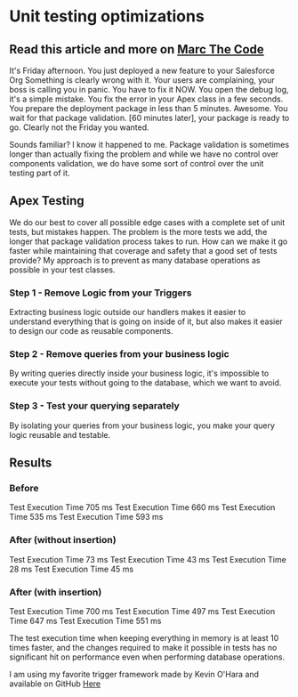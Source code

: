 # Unit testing optimizations

## Read this article and more on [Marc The Code](https://www.marcthecode.com)

It's Friday afternoon.
You just deployed a new feature to your Salesforce Org
Something is clearly wrong with it.
Your users are complaining, your boss is calling you in panic.
You have to fix it NOW.
You open the debug log, it's a simple mistake.
You fix the error in your Apex class in a few seconds.
You prepare the deployment package in less than 5 minutes. Awesome.
You wait for that package validation.
[60 minutes later], your package is ready to go.
Clearly not the Friday you wanted.

Sounds familiar? I know it happened to me.
Package validation is sometimes longer than actually fixing the problem and while we have no control over components validation, we do have some sort of control over the unit testing part of it.

## Apex Testing

We do our best to cover all possible edge cases with a complete set of unit tests, but mistakes happen.
The problem is the more tests we add, the longer that package validation process takes to run. How can we make it go faster while maintaining that coverage and safety that a good set of tests provide?
My approach is to prevent as many database operations as possible in your test classes.

### Step 1 - Remove Logic from your Triggers

Extracting business logic outside our handlers makes it easier to understand everything that is going on inside of it, but also makes it easier to design our code as reusable components.

### Step 2 - Remove queries from your business logic

By writing queries directly inside your business logic, it's impossible to execute your tests without going to the database, which we want to avoid.

### Step 3 - Test your querying separately

By isolating your queries from your business logic, you make your query logic reusable and testable.

## Results

### Before

Test Execution Time  705 ms
Test Execution Time  660 ms
Test Execution Time  535 ms
Test Execution Time  593 ms

### After (without insertion)

Test Execution Time  73 ms
Test Execution Time  43 ms
Test Execution Time  28 ms
Test Execution Time  45 ms

### After (with insertion)

Test Execution Time  700 ms
Test Execution Time  497 ms
Test Execution Time  647 ms
Test Execution Time  551 ms

The test execution time when keeping everything in memory is at least 10 times faster, and the changes required to make it possible in tests has no significant hit on performance even when performing database operations.

I am using my favorite trigger framework made by Kevin O'Hara and available on GitHub [Here](https://github.com/kevinohara80/sfdc-trigger-framework)
